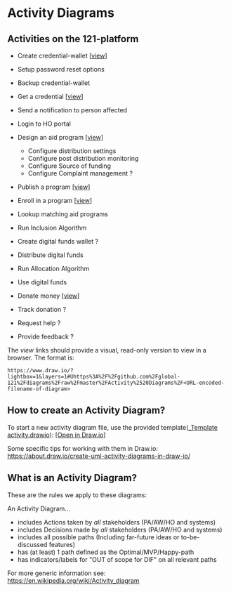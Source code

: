 Activity Diagrams
=================

## Activities on the 121-platform

* Create credential-wallet [[view](https://www.draw.io/?lightbox=1&layers=1#Uhttps%3A%2F%2Fgithub.com%2Fglobal-121%2Fdiagrams%2Fraw%2Fmaster%2FActivity%2520Diagrams%2FCreate%2520credential-wallet%2520activity.drawio)]
* Setup password reset options
* Backup credential-wallet
* Get a credential [[view](https://www.draw.io/?lightbox=1&layers=1#Uhttps%3A%2F%2Fgithub.com%2Fglobal-121%2Fdiagrams%2Fraw%2Fmaster%2FActivity%2520Diagrams%2FGet%2520a%2520credential%2520activity.drawio)]
* Send a notification to person affected

* Login to HO portal
* Design an aid program [[view](https://www.draw.io/?lightbox=1&layers=1#Uhttps%3A%2F%2Fgithub.com%2Fglobal-121%2Fdiagrams%2Fraw%2Fmaster%2FActivity%2520Diagrams%2FDesign%2520an%2520aid%2520program%2520activity.drawio)]
  * Configure distribution settings
  * Configure post distribution monitoring
  * Configure Source of funding
  * Configure Complaint management ?
* Publish a program [[view](https://www.draw.io/?lightbox=1&layers=1#Uhttps%3A%2F%2Fgithub.com%2Fglobal-121%2Fdiagrams%2Fraw%2Fmaster%2FActivity%2520Diagrams%2FPublish%2520a%2520program%2520activity.drawio)]

* Enroll in a program [[view](https://www.draw.io/?lightbox=1&layers=1#Uhttps%3A%2F%2Fgithub.com%2Fglobal-121%2Fdiagrams%2Fraw%2Fmaster%2FActivity%2520Diagrams%2FEnroll%2520in%2520a%2520program%2520activity.drawio)]
* Lookup matching aid programs
* Run Inclusion Algorithm
* Create digital funds wallet ?
* Distribute digital funds
* Run Allocation Algorithm
* Use digital funds
* Donate money [[view](https://www.draw.io/?lightbox=1&layers=1#Uhttps%3A%2F%2Fgithub.com%2Fglobal-121%2Fdiagrams%2Fraw%2Fmaster%2FActivity%2520Diagrams%2FDonate%2520money%2520activity.drawio)]
* Track donation ?
* Request help ?
* Provide feedback ?


The _view_ links should provide a visual, read-only version to view in a browser. The format is:

    https://www.draw.io/?lightbox=1&layers=1#Uhttps%3A%2F%2Fgithub.com%2Fglobal-121%2Fdiagrams%2Fraw%2Fmaster%2FActivity%2520Diagrams%2F<URL-encoded-filename-of-diagram>


## How to create an Activity Diagram?
To start a new activity diagram file, use the provided template([_Template activity.drawio](./_Template%20activity.drawio)): [[Open in Draw.io](https://www.draw.io/#Uhttps%3A%2F%2Fgithub.com%2Fglobal-121%2Fdiagrams%2Fraw%2Fmaster%2FActivity%2520Diagrams%2F_Template%2520activity.drawio)]

Some specific tips for working with them in Draw.io: <https://about.draw.io/create-uml-activity-diagrams-in-draw-io/>


## What is an Activity Diagram?
These are the rules we apply to these diagrams:

An Activity Diagram…
* includes Actions taken by *all* stakeholders (PA/AW/HO and systems)
* includes Decisions made by *all* stakeholders (PA/AW/HO and systems)
* includes all possible paths (Including far-future ideas or to-be-discussed features)
* has (at least) 1 path defined as the Optimal/MVP/Happy-path
* has indicators/labels for "OUT of scope for DIF" on all relevant paths

For more generic information see: <https://en.wikipedia.org/wiki/Activity_diagram>


